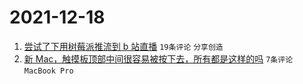 # 2021-12-18

1. [尝试了下用树莓派推流到 b 站直播](https://www.v2ex.com/t/822941) `19条评论` `分享创造`
1. [新 Mac，触摸板顶部中间很容易被按下去，所有都是这样的吗](https://www.v2ex.com/t/822948) `7条评论` `MacBook Pro`
